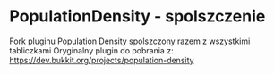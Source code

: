 # PopulationDensity - spolszczenie
Fork pluginu Population Density spolszczony razem z wszystkimi tabliczkami
Oryginalny plugin do pobrania z: https://dev.bukkit.org/projects/population-density
